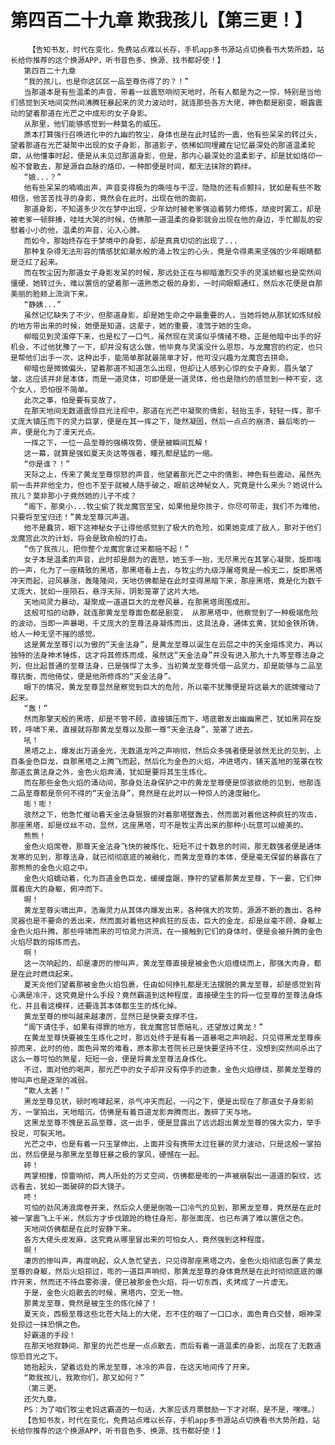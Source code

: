 # 第四百二十九章 欺我孩儿【第三更！】
        【告知书友，时代在变化，免费站点难以长存，手机app多书源站点切换看书大势所趋，站长给你推荐的这个换源APP，听书音色多、换源、找书都好使！】
       第四百二十九章
       “我的孩儿，也是你这区区一品至尊伤得了的？！”
       当那道本是有些温柔的声音，带着一丝震怒响彻天地时，所有人都是为之一惊，特别是当他们感觉到天地间突然间沸腾狂暴起来的灵力波动时，就连那些各方大佬，神色都是剧变，眼露震动的望着那道在光芒之中成形的女子身影。
       从那里，他们能够感觉到一种莫名的威压。
       原本打算强行召唤进化中的九幽的牧尘，身体也是在此时猛的一震，他有些呆呆的转过头，望着那道在光芒凝聚中出现的女子身影，那道影子，依稀如同埋藏在记忆最深处的那道温柔轮廓，从他懂事时起，便是从未见过那道身影，但是，那内心最深处的温柔影子，却是犹如烙印一般不曾散去，那是源自血脉的烙印，一种即便是时间，都无法抹除的羁绊。
       “娘...？”
       他有些呆呆的喃喃出声，声音变得极为的嘶哑与干涩，隐隐的还有点颤抖，犹如是有些不敢相信，他苦苦找寻的身影，竟然会在此时，出现在他的面前。
       那道身影，不知道多少次在梦中出现，少年幼时被老爹强迫着努力修炼，顽皮时罢工，却是被老爹一顿胖揍，哇哇大哭的时候，仿佛那一道温柔的身影就会出现在他的身边，手忙脚乱的安慰着小小的他，温柔的声音，沁入心脾。
       而如今，那始终存在于梦境中的身影，却是真真切切的出现了...
       那种复杂得无法形容的情感犹如潮水般的涌上牧尘的心头，竟是令得素来坚强的少年眼睛都是泛红了起来。
       而在牧尘因为那道女子身影发呆的时候，那远处正在与柳暗激烈交手的灵溪娇躯也是突然间僵硬，她转过头，难以置信的望着那一道熟悉之极的身影，一时间眼眶通红，然后水花便是自那美丽的脸颊上流淌下来。
       “静姨...”
       虽然记忆缺失了不少，但那道身影，却是她生命之中最重要的人，当她将她从那犹如炼狱般的地方带出来的时候，她便是知道，这辈子，她的重要，凌驾于她的生命。
       柳暗见到灵溪停下来，也是松了一口气，虽然现在灵溪似乎情绪不稳，正是他暗中出手的好机会，不过他犹豫了一下，却并没有这么做，他毕竟与灵溪没什么恩怨，与龙魔宫的约定，也只是帮他们出手一次，这种出手，能简单那就最简单才好，他可没兴趣为龙魔宫去拼命。
       柳暗也是微微偏头，望着那道不知道怎么出现，但却让人感到心惊的女子身影，眉头皱了皱，这应该并非是本体，而是一道灵体，可即便是一道灵体，他也是隐约的感觉到一种不安，这个女人，恐怕很不简单。
       此次之事，怕是要有变故了。
       在那天地间无数道震惊目光注视中，那道在光芒中凝聚的倩影，轻抬玉手，轻轻一挥，那千丈庞大镇压而下的灵力巨掌，便是在其一挥之下，陡然凝固，然后一点点的崩溃，最后嘭的一声，便是化为了漫天光点。
       一挥之下，一位一品至尊的强横攻势，便是被瞬间瓦解！
       这一幕，就算是强如夏天炎这等强者，瞳孔都是猛的一缩。
       “你是谁？！”
       天际之上，传来了黄龙至尊惊怒的声音，他望着那光芒之中的倩影，神色有些震动，虽然先前一击并非他全力，但也不至于就被人随手破之，眼前这神秘女人，究竟是什么来头？她说什么孩儿？莫非那小子竟然她的儿子不成？
       “阁下，那臭小...牧尘偷了我龙魔宫至宝，如果他是你孩子，你尽可带走，我们不为难他，只要将至宝归还！”黄龙至尊沉声道。
       他不是蠢货，眼下这神秘女子让得他感觉到了极大的危险，如果她变成了敌人，那对于他们龙魔宫此次的计划，将会是致命般的打击。
       “伤了我孩儿，把你整个龙魔宫拿过来都赔不起！”
       女子本是温柔的声音，此时却是颇为的震怒，她玉手一抬，无尽黑光在其掌心凝聚，旋即嗤的一声，化为了一座精致的黑塔，那黑塔看上去，与牧尘的九级浮屠塔竟是一般无二，旋即黑塔冲天而起，迎风暴涨，轰隆隆间，天地仿佛都是在此时变得黑暗下来，那座黑塔，竟是化为数千丈庞大，犹如一座陨石，悬浮天际，阴影笼罩了这片大地。
       天地间灵力暴动，凝聚成一道道巨大的龙卷风暴，在那黑塔周围成形。
       这般可怕的动静，就连那黄龙至尊面色都是剧变， 从那黑塔中，他察觉到了一种极端危险的波动，当即一声暴喝，千丈庞大的至尊法身凝炼而出，这具法身，通体玄黄，犹如金铁所铸，给人一种无坚不摧的感觉。
       这是黄龙至尊引以为傲的“天金法身”，是黄龙至尊以诞生在云层之中的天金熔炼灵力，再以独特的法身神术锤炼，这才将其修炼而成，虽然这“天金法身”并没有进入那九十九等至尊法身之列，但比起普通的至尊法身，已是强悍了太多，当初黄龙至尊凭借一品灵力，却是能够与二品至尊抗衡，而他倚仗，便是他所修炼的“天金法身”。
       眼下的情况，黄龙至尊显然是察觉到巨大的危险，所以毫不犹豫便是将这最大的底牌催动了起来。
       “轰！”
       然而那擎天般的黑塔，却是不管不顾，直接镇压而下，塔底散发出幽幽黑芒，犹如黑洞在旋转，呼啸下来，直接就将那黄龙至尊以及那一尊“天金法身”，笼罩了进去。
       吼！
       黑塔之上，爆发出万道金光，无数道龙吟之声响彻，然后众多强者便是骇然无比的见到，上百条金色巨龙，自那黑塔之上腾飞而起，然后化为金色的火焰，冲进塔内，铺天盖地的笼罩在牧那道玄黄法身之外，金色火焰奔涌，犹如是要将其生生炼化。
       而在那些金色火焰的涌动间，那身处法身保护之中的黄龙至尊便是惊骇欲绝的见到，他那连二品至尊都是奈何不得的“天金法身”，竟然是在此时以一种惊人的速度融化。
       嘭！嘭！
       骇然之下，他急忙催动着天金法身狠狠的对着那塔壁轰去，然而面对着他这种疯狂的攻击，那座黑塔，却是纹丝不动，显然，这座黑塔，可不是牧尘弄出来的那种小玩意可以媲美的。
       熊熊！
       金色火焰席卷，那尊天金法身飞快的被炼化，短短不过十数息的时间，那无数强者便是通体发寒的见到，那尊法身，就已彻彻底底的被融化，而黄龙至尊的本体，便是毫无保留的暴露在了那熊熊的金色火焰之中。
       金色火焰蠕动着，化为百道金色巨龙，缓缓盘踞，狰狞的望着那黄龙至尊，下一霎，它们伸展着庞大的身躯，俯冲而下。
       啊！
       黄龙至尊尖啸出声，浩瀚灵力从其体内爆发出来，各种强大的攻势，源源不断的轰出，各种灵器也是不要命的丢出来，然而面对着他这种疯狂的反击，巨大的金龙，却是丝毫不顾，身躯上金色火焰升腾，那些呼啸而来的可怕灵力洪流，在一接触到它们的身体时，便是会被升腾的金色火焰尽数的熔炼而去。
       啊！
       这一次响起的，却是凄厉的惨叫声，黄龙至尊直接是被金色火焰缠绕而上，那强大肉身，都是在此时燃烧起来。
       夏天炎他们望着那被金色火焰包裹，任由如何挣扎都是无法摆脱的黄龙至尊，却是感觉到背心满是冷汗，这究竟是什么手段？竟然霸道到这种程度，直接硬生生的将一位至尊的至尊法身炼化，并且看这模样，还要连其本体都生生的炼化掉。
       黄龙至尊的惨叫越来越凄厉，显然已是快要支撑不住。
       “阁下请住手，如果有得罪的地方，我龙魔宫甘愿赔礼，还望放过黄龙！”
       在黄龙至尊快要被生生炼化之时，那远处终于是有着一道暴喝之声响起，只见得黑龙至尊疾掠而来，此时的他，面色异常的难看，原本那太苍院长已是快要坚持不住，没想到突然间杀出了这么一尊可怕的煞星，短短一会，便是将黄龙至尊法身炼化。
       不过，面对他的喝声，那光芒中的女子却并没有停手的迹象，金色火焰缭绕，那黄龙至尊的惨叫声也是逐渐的减弱。
       “欺人太甚！”
       黑龙至尊见状，顿时咆哮起来，杀气冲天而起，一闪之下，便是出现在了那道女子身影前方，一掌拍出，天地暗沉，仿佛是有着百道龙影奔腾而出，轰碎了天与地。
       这黑龙至尊不愧是五品至尊，这一出手，便是显露出了远远超出黄龙至尊的强大实力，举手投足，可裂天地。
       光芒之中，也是有着一只玉掌伸出，上面并没有携带太过狂暴的灵力波动，只是这般一掌拍出，然后便是与那黑龙至尊狂暴之极的掌风，硬憾在一起。
       砰！
       两掌相撞，惊雷响彻，两人所处的万丈空间，仿佛都是嘭的一声被崩裂出一道道的裂纹，远远看去，犹如一面破碎的巨大镜子。
       咚！
       可怕的劲风涛浪席卷开来，然后众人便是倒吸一口冷气的见到，那黑龙至尊，竟然是在此时被一掌震飞上千米，然后方才步伐踉跄的稳住身形，那张面庞，也已布满了难以置信之色。
       天地间仿佛都是在此时安静下来。
       各方大佬头皮发麻，这究竟从哪里冒出来的可怕女人，竟然强到这种程度。
       啊！
       凄厉的惨叫声，再度响起，众人急忙望去，只见得那座黑塔之内，金色火焰彻底包裹了黄龙至尊的身躯，然后火焰掠过，嘭的一道巨声响彻，那黄龙至尊的身体竟然是在此时彻彻底底的爆炸开来，然而还不待血雾弥漫，便已被那金色火焰，将一切东西，炙烤成了一片虚无。
       于是，金色火焰散去的时候，黑塔内，空无一物。
       那黄龙至尊，竟然是被生生的炼化掉了！
       夏天炎，西极至尊这些北苍大陆上的大佬，忍不住的咽了一口口水，面色青白交替，眼神深处掠过一抹恐惧之色。
       好霸道的手段！
       在那天地寂静间，那里的光芒也是一点点散去，而后有着一道温柔的身影，出现在了无数道惊恐目光之下。
       她抬起头，望着远处的黑龙至尊，冰冷的声音，在这天地间传了开来。
       “欺我孩儿，我欺你们，那又如何？”
       （第三更。
       还欠九章。
       PS：为了咱们牧尘老妈这霸道的一句话，大家应该月票鼓励一下才对啊，是不是，嘿嘿。）
       【告知书友，时代在变化，免费站点难以长存，手机app多书源站点切换看书大势所趋，站长给你推荐的这个换源APP，听书音色多、换源、找书都好使！】